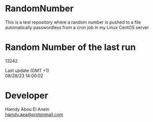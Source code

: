 # RandomNumber    
This is a test repository where a random number is pushed to a file automatically passwordless from a cron job in my Linux CentOS server    
# Random Number of the last run   
13242
      
Last update (GMT +1)    
08/28/23 14:00:02
# Developer    
Hamdy Abou El Anein   
hamdy.aea@protonmail.com
